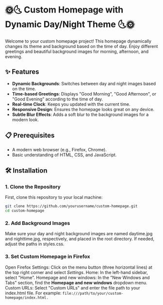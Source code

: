 # 🌞🌜 Custom Homepage with Dynamic Day/Night Theme 🌜🌞

Welcome to your custom homepage project! This homepage dynamically changes its theme and background based on the time of day. Enjoy different greetings and beautiful background images for morning, afternoon, and evening.

## ✨ Features

- **Dynamic Backgrounds**: Switches between day and night images based on the time.
- **Time-based Greetings**: Displays "Good Morning", "Good Afternoon", or "Good Evening" according to the time of day.
- **Real-time Clock**: Keeps you updated with the current time.
- **Responsive Design**: Ensures the homepage looks great on any device.
- **Subtle Blur Effects**: Adds a soft blur to the background images for a modern look.

## 📋 Prerequisites

- A modern web browser (e.g., Firefox, Chrome).
- Basic understanding of HTML, CSS, and JavaScript.

## 🛠️ Installation

### 1. Clone the Repository

First, clone this repository to your local machine:

```sh
git clone https://github.com/yourusername/custom-homepage.git
cd custom-homepage
```

### 2. Add Background Images

Make sure your day and night background images are named daytime.jpg and nighttime.jpg, respectively, and placed in the root directory. If needed, adjust the paths in styles.css.

### 3. Set Custom Homepage in Firefox

Open Firefox Settings: Click on the menu button (three horizontal lines) at the top right corner and select *Settings*.
Home: In the left-hand sidebar, select "Home".
Homepage and new windows: In the "New Windows and Tabs" section, find the **Homepage and new windows** dropdown menu.
Custom URLs: Select "Custom URLs" and enter the file path to your index.html file. For example: ```file:///path/to/your/custom-homepage/index.html.```


